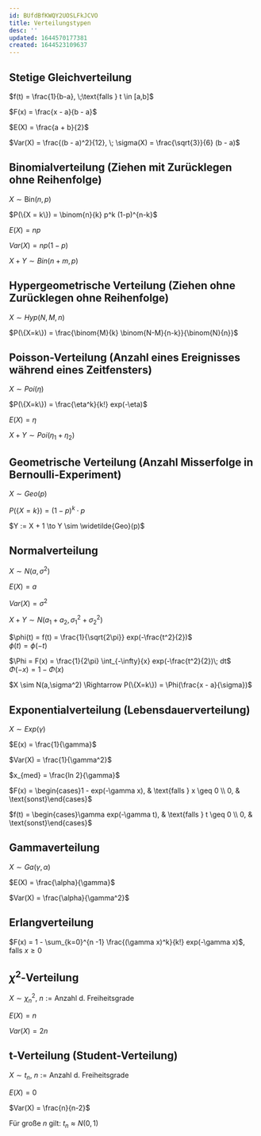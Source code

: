 ```yaml
---
id: BUfdBfKWQY2UOSLFkJCVO
title: Verteilungstypen
desc: ''
updated: 1644570177381
created: 1644523109637
---
```


## Stetige Gleichverteilung

$f(t) = \frac{1}{b-a}, \;\text{falls } t \in [a,b]$

$F(x) = \frac{x - a}{b - a}$

$E(X) = \frac{a + b}{2}$

$Var(X) = \frac{(b - a)^2}{12}, \; \sigma(X) = \frac{\sqrt{3}}{6} (b - a)$

## Binomialverteilung (Ziehen mit Zurücklegen ohne Reihenfolge)
$X \sim \text{Bin}(n,p)$

$P(\{X = k\}) = \binom{n}{k} p^k (1-p)^{n-k}$

$E(X) = np$

$Var(X) = np (1-p)$

$X + Y \sim Bin(n+m,p)$

## Hypergeometrische Verteilung (Ziehen ohne Zurücklegen ohne Reihenfolge)
$X \sim Hyp(N,M,n)$

$P(\{X=k\}) = \frac{\binom{M}{k} \binom{N-M}{n-k}}{\binom{N}{n}}$

## Poisson-Verteilung (Anzahl eines Ereignisses während eines Zeitfensters)
$X \sim Poi(\eta)$

$P(\{X=k\}) = \frac{\eta^k}{k!} exp(-\eta)$

$E(X) = \eta$

$X + Y \sim Poi(\eta_1 + \eta_2)$

## Geometrische Verteilung (Anzahl Misserfolge in Bernoulli-Experiment)
$X \sim Geo(p)$

$P(\{X=k\}) = (1-p)^k \cdot p$

$Y := X + 1 \to Y \sim \widetilde{Geo}(p)$

## Normalverteilung
$X \sim N(a, \sigma^2)$

$E(X) = a$

$Var(X) = \sigma^2$

$X + Y \sim N(a_1 + a_2, \sigma_1^2 + \sigma_2^2)$

$\phi(t) = f(t) = \frac{1}{\sqrt{2\pi}} exp(-\frac{t^2}{2})$  
$\phi(t) = \phi(-t)$  

$\Phi = F(x) = \frac{1}{2\pi} \int_{-\infty}{x} exp(-\frac{t^2}{2})\; dt$  
$\Phi(-x) = 1 - \Phi(x)$

$X \sim N(a,\sigma^2) \Rightarrow  P(\{X=k\}) = \Phi(\frac{x - a}{\sigma})$

## Exponentialverteilung (Lebensdauerverteilung)
$X \sim Exp(\gamma)$

$E(x) = \frac{1}{\gamma}$

$Var(X) = \frac{1}{\gamma^2}$

$x_{med} = \frac{ln 2}{\gamma}$

$F(x) = \begin{cases}1 - exp(-\gamma x), & \text{falls } x \geq 0 \\ 0, & \text{sonst}\end{cases}$

$f(t) = \begin{cases}\gamma exp(-\gamma t), & \text{falls } t \geq 0 \\ 0, & \text{sonst}\end{cases}$

## Gammaverteilung
$X \sim Ga(\gamma, \alpha)$

$E(X) = \frac{\alpha}{\gamma}$

$Var(X) = \frac{\alpha}{\gamma^2}$

## Erlangverteilung

$F(x) = 1 - \sum_{k=0}^{n -1} \frac{(\gamma x)^k}{k!} exp(-\gamma x)$, falls $x \geq 0$

## $\chi^2$-Verteilung
$X \sim \chi^2_n$, $n := \text{Anzahl d. Freiheitsgrade}$

$E(X) = n$

$Var(X) = 2n$

## t-Verteilung (Student-Verteilung)
$X \sim t_n$, $n := \text{Anzahl d. Freiheitsgrade}$

$E(X) = 0$

$Var(X) = \frac{n}{n-2}$

Für große $n$ gilt: $t_n \approx N(0,1)$